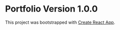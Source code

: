 # Portfolio Version 1.0.0

This project was bootstrapped with [Create React App](https://github.com/facebook/create-react-app).
